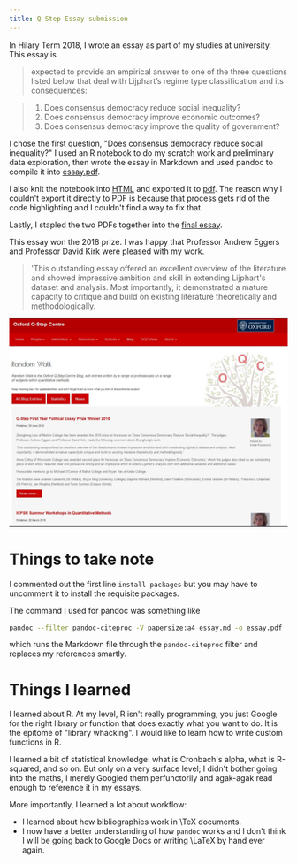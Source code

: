 ```yaml
---
title: Q-Step Essay submission
---
```


In Hilary Term 2018, I wrote an essay as part of my studies at university. This
essay is 

> expected to provide an empirical
answer to one of the three questions listed below that deal with Lijphart’s regime type
classification and its consequences:

>  1. Does consensus democracy reduce social inequality?
>  2. Does consensus democracy improve economic outcomes?
>  3. Does consensus democracy improve the quality of government?

I chose the first question, "Does consensus democracy reduce social inequality?"
I used an R notebook to do my scratch work and preliminary data exploration,
then wrote the essay in Markdown and used pandoc to compile it into
[essay.pdf](/essay.pdf).

I also knit the notebook into [HTML](/qstep_data_analysis.nb.html) and exported
it to [pdf](/qstep_data_analysis.pdf). The reason why I couldn't export it
directly to PDF is because that process gets rid of the code highlighting and I
couldn't find a way to fix that.

Lastly, I stapled the two PDFs together into the [final
essay](/qstep_essay_final.pdf).

This essay won the 2018 prize. I was happy that Professor Andrew Eggers and
Professor David Kirk were pleased with my work.

> 'This outstanding essay offered an excellent overview of the literature and
showed impressive ambition and skill in extending Lijphart's dataset and
analysis. Most importantly, it demonstrated a mature capacity to critique and
build on existing literature theoretically and methodologically.

![prize_announcement](/img/prize_announcement.JPG)

# Things to take note

I commented out the first line `install-packages` but you may have to uncomment
it to install the requisite packages.

The command I used for pandoc was something like

```bash
pandoc --filter pandoc-citeproc -V papersize:a4 essay.md -o essay.pdf
```

which runs the Markdown file through the `pandoc-citeproc` filter and replaces
my references smartly.

# Things I learned

I learned about R. At my level, R isn't really programming, you just Google for
the right library or function that does exactly what you want to do. It is the
epitome of "library whacking". I would like to learn how to write custom
functions in R.

I learned a bit of statistical knowledge: what is Cronbach's alpha, what is
R-squared, and so on. But only on a very surface level; I didn't bother going
into the maths, I merely Googled them perfunctorily and agak-agak read enough to
reference it in my essays.

More importantly, I learned a lot about workflow:

- I learned about how bibliographies work in \TeX documents.
- I now have a better understanding of how `pandoc` works and I don't think I will
be going back to Google Docs or writing \LaTeX by hand ever again.




